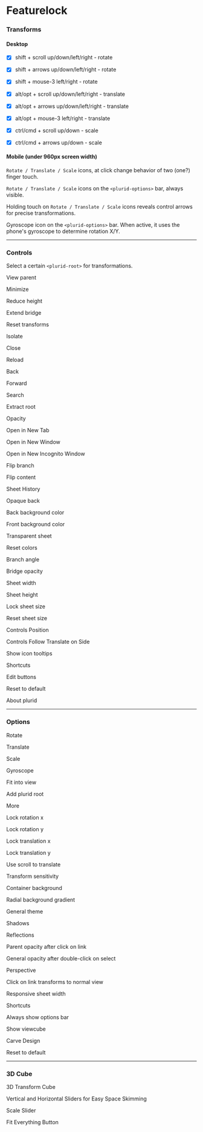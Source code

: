 <link rel="stylesheet" type="text/css" href="style.css">


# Featurelock


### Transforms

#### Desktop

- [x] shift + scroll up/down/left/right - rotate
- [x] shift + arrows up/down/left/right - rotate
- [x] shift + mouse-3 left/right - rotate


- [x] alt/opt + scroll up/down/left/right - translate
- [x] alt/opt + arrows up/down/left/right - translate
- [x] alt/opt + mouse-3 left/right - translate


- [x] ctrl/cmd + scroll up/down - scale
- [x] ctrl/cmd + arrows up/down - scale



#### Mobile (under 960px screen width)

`Rotate / Translate / Scale` icons, at click change behavior of two (one?) finger touch.

`Rotate / Translate / Scale` icons on the `<plurid-options>` bar, always visible.

Holding touch on `Rotate / Translate / Scale` icons reveals control arrows for precise transformations.

Gyroscope icon on the `<plurid-options>` bar. When active, it uses the phone's gyroscope to determine rotation X/Y.


---


### Controls

Select a certain `<plurid-root>` for transformations.

View parent

Minimize

Reduce height

Extend bridge

Reset transforms

Isolate

Close

Reload

Back

Forward

Search

Extract root

Opacity

Open in New Tab

Open in New Window

Open in New Incognito Window

Flip branch

Flip content

Sheet History

Opaque back

Back background color

Front background color

Transparent sheet

Reset colors

Branch angle

Bridge opacity

Sheet width

Sheet height

Lock sheet size

Reset sheet size

Controls Position

Controls Follow Translate on Side

Show icon tooltips

Shortcuts

Edit buttons

Reset to default

About plurid


---


### Options

Rotate

Translate

Scale

Gyroscope

Fit into view

Add plurid root

More

Lock rotation x

Lock rotation y

Lock translation x

Lock translation y

Use scroll to translate

Transform sensitivity

Container background

Radial background gradient

General theme

Shadows

Reflections

Parent opacity after click on link

General opacity after double-click on select

Perspective

Click on link transforms to normal view

Responsive sheet width

Shortcuts

Always show options bar

Show viewcube

Carve Design

Reset to default


---


### 3D Cube

3D Transform Cube

Vertical and Horizontal Sliders for Easy Space Skimming

Scale Slider

Fit Everything Button

